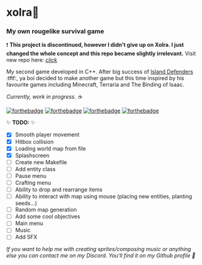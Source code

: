 # xolra🌳

### My own rougelike survival game

❗  __This project is discontinued, however I didn't give up on Xolra. I just changed the whole concept and this repo became slightly irrelevant.__
Visit new repo here: [*click*](https://github.com/februu/xolra)

My second game developed in C++. After big success of [Island Defenders](https://github.com/februu/island-defenders) :tftf:, ya boi decided to make another game but this time inspired by his favourite games including Minecraft, Terraria and The Binding of Isaac.

_Currently, work in progress. ☕_

[![forthebadge](https://forthebadge.com/images/badges/made-with-c-plus-plus.svg)](https://forthebadge.com) [![forthebadge](https://forthebadge.com/images/badges/powered-by-black-magic.svg)](https://forthebadge.com) [![forthebadge](https://forthebadge.com/images/badges/0-percent-optimized.svg)](https://forthebadge.com) [![forthebadge](https://forthebadge.com/images/badges/ctrl-c-ctrl-v.svg)](https://forthebadge.com)

✨ **TODO:** ✨

- [x] Smooth player movement
- [x] Hitbox collision
- [x] Loading world map from file
- [x] Splashscreen
- [ ] Create new Makefile
- [ ] Add entity class
- [ ] Pause menu
- [ ] Crafting menu
- [ ] Ability to drop and rearrange items
- [ ] Ability to interact with map using mouse (placing new entities, planting seeds...)
- [ ] Random map generation
- [ ] Add some cool objectives
- [ ] Main menu
- [ ] Music
- [ ] Add SFX

_If you want to help me with creating sprites/composing music or anything else you can contact me on my Discord. You'll find it on my Github profile 💖_
